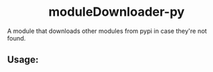 <h1 align=center> moduleDownloader-py </h1>
A module that downloads other modules from pypi in case they're not found.

## Usage:
